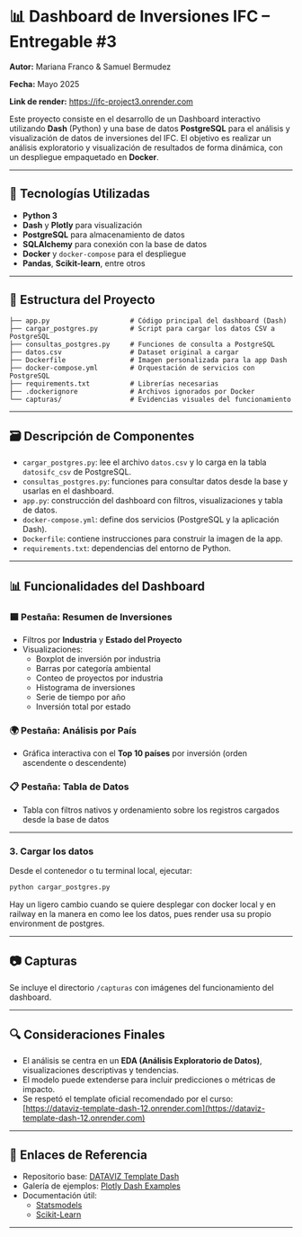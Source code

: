 # 📊 Dashboard de Inversiones IFC – Entregable #3

**Autor:** Mariana Franco & Samuel Bermudez

**Fecha:** Mayo 2025

**Link de render:** https://ifc-project3.onrender.com


Este proyecto consiste en el desarrollo de un Dashboard interactivo utilizando **Dash** (Python) y una base de datos **PostgreSQL** para el análisis y visualización de datos de inversiones del IFC. El objetivo es realizar un análisis exploratorio y visualización de resultados de forma dinámica, con un despliegue empaquetado en **Docker**.

---

## 🧰 Tecnologías Utilizadas

- **Python 3**
- **Dash** y **Plotly** para visualización
- **PostgreSQL** para almacenamiento de datos
- **SQLAlchemy** para conexión con la base de datos
- **Docker** y `docker-compose` para el despliegue
- **Pandas**, **Scikit-learn**, entre otros

---

## 📁 Estructura del Proyecto

```
├── app.py                    # Código principal del dashboard (Dash)
├── cargar_postgres.py        # Script para cargar los datos CSV a PostgreSQL
├── consultas_postgres.py     # Funciones de consulta a PostgreSQL
├── datos.csv                 # Dataset original a cargar
├── Dockerfile                # Imagen personalizada para la app Dash
├── docker-compose.yml        # Orquestación de servicios con PostgreSQL
├── requirements.txt          # Librerías necesarias
├── .dockerignore             # Archivos ignorados por Docker
└── capturas/                 # Evidencias visuales del funcionamiento
```

---

## 🗃️ Descripción de Componentes

- `cargar_postgres.py`: lee el archivo `datos.csv` y lo carga en la tabla `datosifc_csv` de PostgreSQL.
- `consultas_postgres.py`: funciones para consultar datos desde la base y usarlas en el dashboard.
- `app.py`: construcción del dashboard con filtros, visualizaciones y tabla de datos.
- `docker-compose.yml`: define dos servicios (PostgreSQL y la aplicación Dash).
- `Dockerfile`: contiene instrucciones para construir la imagen de la app.
- `requirements.txt`: dependencias del entorno de Python.

---

## 📊 Funcionalidades del Dashboard

### 🟦 Pestaña: Resumen de Inversiones

- Filtros por **Industria** y **Estado del Proyecto**
- Visualizaciones:
  - Boxplot de inversión por industria
  - Barras por categoría ambiental
  - Conteo de proyectos por industria
  - Histograma de inversiones
  - Serie de tiempo por año
  - Inversión total por estado

### 🌍 Pestaña: Análisis por País

- Gráfica interactiva con el **Top 10 países** por inversión (orden ascendente o descendente)

### 📋 Pestaña: Tabla de Datos

- Tabla con filtros nativos y ordenamiento sobre los registros cargados desde la base de datos

---


### 3. Cargar los datos

Desde el contenedor o tu terminal local, ejecutar:

```bash
python cargar_postgres.py
```

Hay un ligero cambio cuando se quiere desplegar con docker local y en railway en la manera en como lee los datos, pues render usa su propio environment de postgres.

---

## 📷 Capturas

Se incluye el directorio `/capturas` con imágenes del funcionamiento del dashboard.

---

## 🔍 Consideraciones Finales

- El análisis se centra en un **EDA (Análisis Exploratorio de Datos)**, visualizaciones descriptivas y tendencias.
- El modelo puede extenderse para incluir predicciones o métricas de impacto.
- Se respetó el template oficial recomendado por el curso:
  [https://dataviz-template-dash-12.onrender.com](https://dataviz-template-dash-12.onrender.com)

---

## 📎 Enlaces de Referencia

- Repositorio base: [DATAVIZ Template Dash](https://github.com/Kalbam/DATAVIZ_Template_Dash)
- Galería de ejemplos: [Plotly Dash Examples](https://plotly.com/examples/)
- Documentación útil:
  - [Statsmodels](https://www.statsmodels.org/stable/examples/index.html#linear-regression-models)
  - [Scikit-Learn](https://www.datacamp.com/es/blog/category/machine-learning)

---
